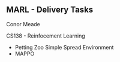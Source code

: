 ## MARL - Delivery Tasks

Conor Meade

CS138 - Reinfocement Learning


- Petting Zoo Simple Spread Environment
- MAPPO
